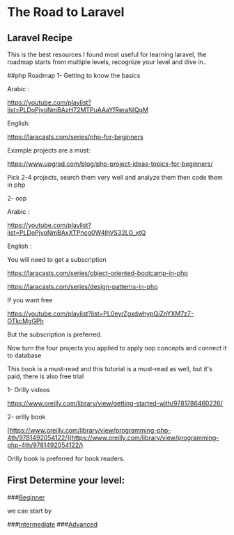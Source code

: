 # The Road to Laravel 
## Laravel Recipe
This is the best resources I found most useful for learning laravel, the roadmap starts from multiple levels, recognize your level and dive in.. 

##php Roadmap 
1- Getting to know the basics

Arabic :

https://youtube.com/playlist?list=PLDoPjvoNmBAzH72MTPuAAaYfReraNlQgM

English:

https://laracasts.com/series/php-for-beginners

Example projects are a must:

https://www.upgrad.com/blog/php-project-ideas-topics-for-beginners/

Pick  2-4 projects, search them very well and analyze them then code them in php

2- oop

Arabic :

https://youtube.com/playlist?list=PLDoPjvoNmBAxXTPncg0W4lhVS32LO_xtQ

English :

You will need to get a subscription

https://laracasts.com/series/object-oriented-bootcamp-in-php

https://laracasts.com/series/design-patterns-in-php

If you want free

https://youtube.com/playlist?list=PL0eyrZgxdwhypQiZnYXM7z7-OTkcMgGPh

But the subscription is preferred.

Now turn the four projects you applied to apply oop concepts and connect it to database

This book is a must-read and this tutorial is a must-read as well, but it's paid, there is also free trial

1- Orilly videos

https://www.oreilly.com/library/view/getting-started-with/9781786460226/

2- orilly book

[https://www.oreilly.com/library/view/programming-php-4th/9781492054122/](https://www.oreilly.com/library/view/programming-php-4th/9781492054122/)

Orilly book is preferred for book readers.

## First Determine your level:
###<a href="#beginner">Beginner</a>

we can start by 


###<a href="#intermediate">Intermediate</a>
###<a href="#advanced">Advanced</a>
